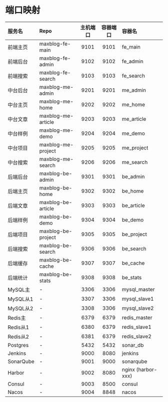# 端口映射

| 服务名       | Repo               | 主机端口 | 容器端口 | 容器名                |
|:----------|:-------------------|:----:|:----:|:-------------------|
| 前端主页      | maxblog-fe-main    | 9101 | 9101 | fe_main            |
| 前端后台      | maxblog-fe-admin   | 9102 | 9102 | fe_admin           |
| 前端搜索      | maxblog-fe-search  | 9103 | 9103 | fe_search          |
| 中台后台      | maxblog-me-admin   | 9201 | 9201 | me_admin           |
| 中台主页      | maxblog-me-home    | 9202 | 9202 | me_home            |
| 中台文章      | maxblog-me-article | 9203 | 9203 | me_article         |
| 中台样例      | maxblog-me-demo    | 9204 | 9204 | me_demo            |
| 中台项目      | maxblog-me-project | 9205 | 9205 | me_project         |
| 中台搜索      | maxblog-me-search  | 9206 | 9206 | me_search          |
| 后端后台      | maxblog-be-admin   | 9301 | 9301 | be_admin           |
| 后端主页      | maxblog-be-home    | 9302 | 9302 | be_home            |
| 后端文章      | maxblog-be-article | 9303 | 9303 | be_article         |
| 后端样例      | maxblog-be-demo    | 9304 | 9304 | be_demo            |
| 后端项目      | maxblog-be-project | 9305 | 9305 | be_project         |
| 后端搜索      | maxblog-be-search  | 9306 | 9306 | be_search          |
| 后端缓存      | maxblog-be-cache   | 9307 | 9307 | be_cache           |
| 后端统计      | maxblog-be-stats   | 9308 | 9308 | be_stats           |
| MySQL主    | -                  | 3306 | 3306 | mysql_master       |
| MySQL从1   | -                  | 3307 | 3306 | mysql_slave1       |
| MySQL从2   | -                  | 3308 | 3306 | mysql_slave2       |
| Redis主    | -                  | 6379 | 6379 | redis_master       |
| Redis从1   | -                  | 6380 | 6379 | redis_slave1       |
| Redis从2   | -                  | 6381 | 6379 | redis_slave2       |
| Postgres  | -                  | 5432 | 5432 | sonar_db           |
| Jenkins   | -                  | 9000 | 8080 | jenkins            |
| SonarQube | -                  | 9001 | 9000 | sonarqube          |
| Harbor    | -                  | 9002 | 8080 | nginx (harbor-xxx) |
| Consul    | -                  | 9003 | 8500 | consul             |
| Nacos     | -                  | 9004 | 8848 | nacos              |
